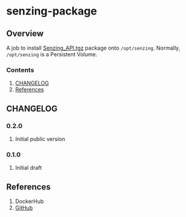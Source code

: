 # senzing-package

## Overview

A job to install
[Senzing_API.tgz](https://github.com/Senzing/knowledge-base/blob/master/WHATIS/senzing-api-tgz.md)
package onto `/opt/senzing`.
Normally, `/opt/senzing` is a Persistent Volume.

### Contents

1. [CHANGELOG](#changelog)
1. [References](#references)

## CHANGELOG

### 0.2.0

1. Initial public version

### 0.1.0

1. Initial draft

## References

1. DockerHub
1. [GitHub](https://github.com/Senzing/senzing-package)
